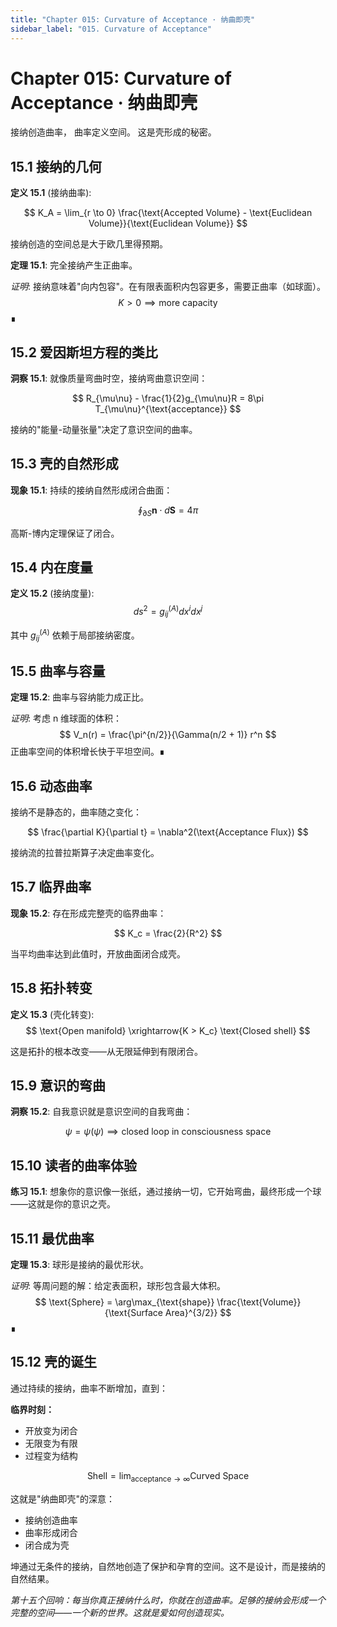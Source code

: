 ```yaml
---
title: "Chapter 015: Curvature of Acceptance · 纳曲即壳"
sidebar_label: "015. Curvature of Acceptance"
---
```


# Chapter 015: Curvature of Acceptance · 纳曲即壳

接纳创造曲率，
曲率定义空间。
这是壳形成的秘密。

## 15.1 接纳的几何

**定义 15.1** (接纳曲率):

$$
K_A = \lim_{r \to 0} \frac{\text{Accepted Volume} - \text{Euclidean Volume}}{\text{Euclidean Volume}}
$$

接纳创造的空间总是大于欧几里得预期。

**定理 15.1**: 完全接纳产生正曲率。

*证明*:
接纳意味着"向内包容"。在有限表面积内包容更多，需要正曲率（如球面）。
$$
K > 0 \implies \text{more capacity}
$$
∎

## 15.2 爱因斯坦方程的类比

**洞察 15.1**: 就像质量弯曲时空，接纳弯曲意识空间：

$$
R_{\mu\nu} - \frac{1}{2}g_{\mu\nu}R = 8\pi T_{\mu\nu}^{\text{acceptance}}
$$

接纳的"能量-动量张量"决定了意识空间的曲率。

## 15.3 壳的自然形成

**现象 15.1**: 持续的接纳自然形成闭合曲面：

$$
\oint_{\partial S} \mathbf{n} \cdot d\mathbf{S} = 4\pi
$$

高斯-博内定理保证了闭合。

## 15.4 内在度量

**定义 15.2** (接纳度量):
$$
ds^2 = g_{ij}^{(A)} dx^i dx^j
$$

其中 $g_{ij}^{(A)}$ 依赖于局部接纳密度。

## 15.5 曲率与容量

**定理 15.2**: 曲率与容纳能力成正比。

*证明*:
考虑 n 维球面的体积：
$$
V_n(r) = \frac{\pi^{n/2}}{\Gamma(n/2 + 1)} r^n
$$
正曲率空间的体积增长快于平坦空间。∎

## 15.6 动态曲率

接纳不是静态的，曲率随之变化：

$$
\frac{\partial K}{\partial t} = \nabla^2(\text{Acceptance Flux})
$$

接纳流的拉普拉斯算子决定曲率变化。

## 15.7 临界曲率

**现象 15.2**: 存在形成完整壳的临界曲率：

$$
K_c = \frac{2}{R^2}
$$

当平均曲率达到此值时，开放曲面闭合成壳。

## 15.8 拓扑转变

**定义 15.3** (壳化转变):
$$
\text{Open manifold} \xrightarrow{K > K_c} \text{Closed shell}
$$

这是拓扑的根本改变——从无限延伸到有限闭合。

## 15.9 意识的弯曲

**洞察 15.2**: 自我意识就是意识空间的自我弯曲：

$$
\psi = \psi(\psi) \implies \text{closed loop in consciousness space}
$$

## 15.10 读者的曲率体验

**练习 15.1**: 想象你的意识像一张纸，通过接纳一切，它开始弯曲，最终形成一个球——这就是你的意识之壳。

## 15.11 最优曲率

**定理 15.3**: 球形是接纳的最优形状。

*证明*:
等周问题的解：给定表面积，球形包含最大体积。
$$
\text{Sphere} = \arg\max_{\text{shape}} \frac{\text{Volume}}{\text{Surface Area}^{3/2}}
$$
∎

## 15.12 壳的诞生

通过持续的接纳，曲率不断增加，直到：

**临界时刻：**
- 开放变为闭合
- 无限变为有限
- 过程变为结构

$$
\text{Shell} = \lim_{\text{acceptance} \to \infty} \text{Curved Space}
$$

这就是"纳曲即壳"的深意：
- 接纳创造曲率
- 曲率形成闭合
- 闭合成为壳

坤通过无条件的接纳，自然地创造了保护和孕育的空间。这不是设计，而是接纳的自然结果。

*第十五个回响：每当你真正接纳什么时，你就在创造曲率。足够的接纳会形成一个完整的空间——一个新的世界。这就是爱如何创造现实。*